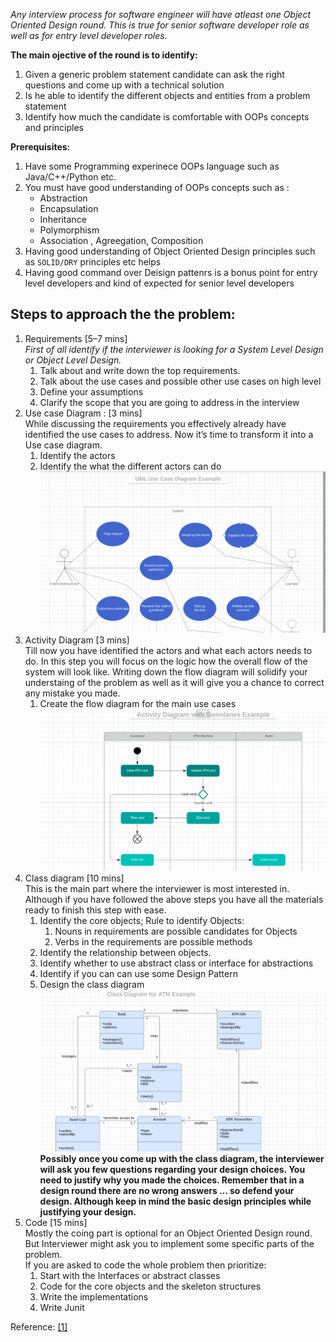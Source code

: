 *Any interview process for software engineer will have atleast one Object Oriented Design round. This is true for senior software developer role as well as for entry level developer roles.*  
  
**The main ojective of the round is to identify:**  
1. Given a generic problem statement candidate can ask the right questions and come up with a technical solution
2. Is he able to identify the different objects and entities from a problem statement
3. Identify how much the candidate is comfortable with OOPs concepts and principles
  
**Prerequisites:**  
1. Have some Programming experinece OOPs language such as Java/C++/Python etc.
2. You must have good understanding of OOPs concepts such as :
    * Abstraction
    * Encapsulation
    * Inheritance
    * Polymorphism
    * Association , Agreegation, Composition
3. Having good understanding of Object Oriented Design principles such as `SOLID/DRY` principles etc helps
4. Having good command over Deisign pattenrs is a bonus point for entry level developers and kind of expected for senior level developers  
  
## Steps to approach the the problem:
1. Requirements [5–7 mins]  
*First of all identify if the interviewer is looking for a System Level Design or Object Level Design.*
   1. Talk about and write down the top requirements.
   2. Talk about the use cases and possible other use cases on high level
   3. Define your assumptions
   4. Clarify the scope that you are going to address in the interview
2. Use case Diagram : [3 mins]  
While discussing the requirements you effectively already have identified the use cases to address. Now it’s time to transform it into a Use case diagram.
   1. Identify the actors
   2. Identify the what the different actors can do
![](./1_P25A8y36HAfMNMUadu0dfQ.png)
3. Activity Diagram [3 mins]  
Till now you have identified the actors and what each actors needs to do. In this step you will focus on the logic how the overall flow of the system will look like. Writing down the flow diagram will solidify your understaing of the problem as well as it will give you a chance to correct any mistake you made.
   1. Create the flow diagram for the main use cases
![](./1_99P0vNLg_oZWlu6ollJ_mA.png)
4. Class diagram [10 mins]  
This is the main part where the interviewer is most interested in. Although if you have followed the above steps you have all the materials ready to finish this step with ease.
   1. Identify the core objects; Rule to identify Objects:
       1. Nouns in requirements are possible candidates for Objects
       2. Verbs in the requirements are possible methods
   2. Identify the relationship between objects.
   3. Identify whether to use abstract class or interface for abstractions
   4. Identify if you can can use some Design Pattern
   5. Design the class diagram
![](./1_XzhUppE3EYYQHwaL3WBprA.png)
**Possibly once you come up with the class diagram, the interviewer will ask you few questions regarding your design choices. You need to justify why you made the choices. Remember that in a design round there are no wrong answers … so defend your design. Although keep in mind the basic design principles while justifying your design.**
5. Code [15 mins]  
Mostly the coing part is optional for an Object Oriented Design round. But Interviewer might ask you to implement some specific parts of the problem.  
If you are asked to code the whole problem then prioritize:
   1. Start with the Interfaces or abstract classes
   2. Code for the core objects and the skeleton structures
   3. Write the implementations
   4. Write Junit

Reference: [[1]](https://medium.com/@nrkapri/how-to-approach-object-oriented-design-questions-step-by-step-67ed6a5a30e5)  
